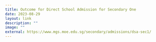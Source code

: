 ```yaml
---
title: Outcome for Direct School Admission for Secondary One
date: 2023-08-29
layout: link
description: ""
image: ""
external: https://www.mgs.moe.edu.sg/secondary/admissions/dsa-sec1/
---
```

